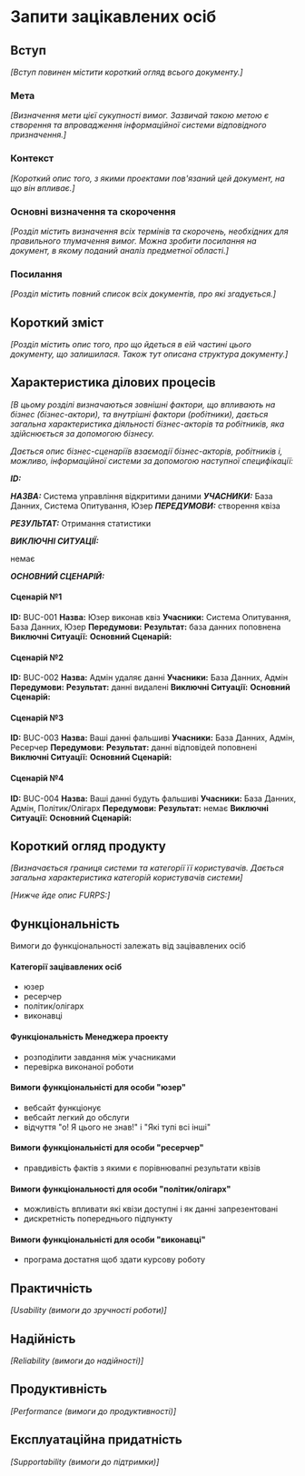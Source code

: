 # Запити зацікавлених осіб

## Вступ

*[Вступ повинен містити короткий огляд всього документу.]*

### Мета 

*[Визначення мети цієї сукупності вимог. Зазвичай такою метою є створення та впровадження 
 інформаційної системи відповідного призначення.]*

### Контекст

*[Короткий опис того, з якими проектами пов'язаний цей документ, на що він впливає.]*


### Основні визначення та скорочення

*[Розділ містить визначення всіх термінів та скорочень, необхідних для правильного
тлумачення вимог. Можна зробити посилання на документ, в якому поданий аналіз предметної області.]*


### Посилання

*[Розділ містить повний список всіх документів, про які згадується.]*


## Короткий зміст

*[Розділ містить опис того, про що йдеться в еій частині цього документу, що залишилася. 
Також тут описана структура документу.]*

## Характеристика ділових процесів

*[В цьому розділі визначаються зовнішні фактори, що впливають на бізнес (бізнес-актори), 
та внутрішні фактори (робітники), дається загальна характеристика діяльності бізнес-акторів 
та робітників, яка здійснюється за допомогою бізнесу.*

*Дається опис бізнес-сценаріїв взаємодії бізнес-акторів, робітників і, можливо, інформаційної системи за допомогою наступної
специфікації:*

   
***ID:***
    
***НАЗВА:***
    Система управління відкритими даними
***УЧАСНИКИ:***
База Данних, Система Опитування, Юзер
***ПЕРЕДУМОВИ:*** створення квіза

***РЕЗУЛЬТАТ:*** Отримання статистики

***ВИКЛЮЧНІ СИТУАЦІЇ:***

немає

***ОСНОВНИЙ СЦЕНАРІЙ:***

#### Сценарій №1
**ID:** BUC-001
**Назва:** Юзер виконав квіз
**Учасники:** Система Опитування, База Данних, Юзер
**Передумови:**
**Результат:** база данних поповнена
**Виключні Ситуації:**
**Основний Сценарій:**

#### Сценарій №2
**ID:** BUC-002
**Назва:** Адмін удаляє данні
**Учасники:** База Данних, Адмін
**Передумови:**
**Результат:** данні видалені
**Виключні Ситуації:**
**Основний Сценарій:**

#### Сценарій №3
**ID:** BUC-003
**Назва:** Ваші данні фальшиві
**Учасники:** База Данних, Адмін, Ресерчер
**Передумови:**
**Результат:** данні відповідей поповнені
**Виключні Ситуації:**
**Основний Сценарій:**

#### Сценарій №4
**ID:** BUC-004
**Назва:** Ваші данні будуть фальшиві
**Учасники:** База Данних, Адмін, Політик/Олігарх
**Передумови:**
**Результат:** немає
**Виключні Ситуації:**
**Основний Сценарій:**


## Короткий огляд продукту

*[Визначається границя системи та категорії її користувачів. Дається загальна характеристика категорій користувачів
системи]*

*[Нижче йде опис FURPS:]*


## Функціональність

Вимоги до функціональності залежать від зацівавлених осіб
#### Категорії зацівавлених осіб
* юзер
* ресерчер
* політик/олігарх
* виконавці
#### Функціональність Менеджера проекту
* розподілити завдання між учасниками
* перевірка виконаної роботи
#### Вимоги функціональністі для особи "юзер"
* вебсайт функціонує
* вебсайт легкий до обслуги
* відчуття "о! Я цього не знав!" і "Які тупі всі інші"
#### Вимоги функціональністі для особи "ресерчер" 
* правдивість фактів з якими є порівнювапні результати квізів
#### Вимоги функціональності для особи "політик/олігарх" 
* можливість впливати які квізи доступні і як данні запрезентовані
* дискретність попереднього підпункту
#### Вимоги функціональністі для особи "виконавці"
* програма достатня щоб здати курсову роботу 

## Практичність

*[Usability (вимоги до зручності роботи)]*

## Надійність

*[Reliability (вимоги до надійності)]*

## Продуктивність

*[Performance (вимоги до продуктивності)]*

## Експлуатаційна придатність

*[Supportability (вимоги до підтримки)]*